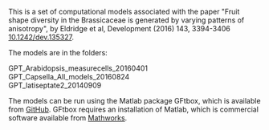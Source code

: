 This is a set of computational models associated with the paper "Fruit shape diversity in the Brassicaceae is generated by varying patterns of anisotropy", by
Eldridge et al, Development (2016) 143, 3394-3406 [10.1242/dev.135327](https://doi.org/10.1242/dev.135327).

The models are in the folders:

GPT\_Arabidopsis\_measurecells\_20160401  GPT\_Capsella\_All\_models\_20160824  GPT\_latiseptate2\_20140909

The models can be run using the Matlab package GFtbox, which is available from [GitHub](https://github.com/JIC-Enrico-Coen/GrowthToolbox). GFtbox requires an installation of Matlab, which is commercial software available from [Mathworks](https://Mathworks.com).
